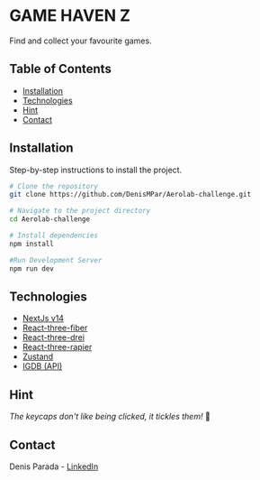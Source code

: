 # GAME HAVEN Z

Find and collect your favourite games.
## Table of Contents
- [Installation](#installation)
- [Technologies](#technologies)
- [Hint](#hint)
- [Contact](#contact)

## Installation

Step-by-step instructions to install the project.

```bash
# Clone the repository
git clone https://github.com/DenisMPar/Aerolab-challenge.git

# Navigate to the project directory
cd Aerolab-challenge

# Install dependencies
npm install

#Run Development Server
npm run dev
```
## Technologies
- [NextJs v14](https://nextjs.org/)
- [React-three-fiber](https://r3f.docs.pmnd.rs/)
- [React-three-drei](https://github.com/pmndrs/drei)
- [React-three-rapier](https://github.com/pmndrs/react-three-rapier)
- [Zustand](https://zustand.docs.pmnd.rs/)
- [IGDB (API)](https://api-docs.igdb.com/)

## Hint
*The keycaps don't like being clicked, it tickles them!* 🤫
## Contact
Denis Parada - [LinkedIn](https://www.linkedin.com/in/denismpar/)
